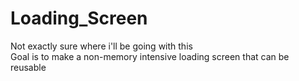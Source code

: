 # Loading_Screen
Not exactly sure where i'll be going with this <br/>
Goal is to make a non-memory intensive loading screen that can be reusable
